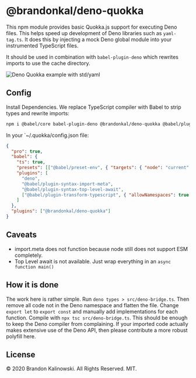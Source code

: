 # @brandonkal/deno-quokka

This npm module provides basic Quokka.js support for executing Deno files. This helps speed up development of Deno libraries such as `yaml-tag.ts`.
It does this by injecting a mock Deno global module into your instrumented TypeScript files.

It should be used in combination with `babel-plugin-deno` which rewrites imports to use the cache directory.

![Deno Quokka example with std/yaml](https://user-images.githubusercontent.com/4714862/72419175-2f72ad00-3774-11ea-950a-a20936b7fb95.png)

## Config

Install Dependencies. We replace TypeScript compiler with Babel to strip types and rewrite imports:
```sh
npm i @babel/core babel-plugin-deno @brandonkal/deno-quokka @babel/plugin-syntax-import-meta @babel/plugin-syntax-top-level-await @babel/plugin-transform-typescript @babel/preset-env @babel/register @babel/cli
```

In your `~/.quokka/config.json file:
```json
{
  "pro": true,
  "babel": {
    "ts": true,
    "presets": [["@babel/preset-env", { "targets": { "node": "current" } }]],
    "plugins": [
      "deno",
      "@babel/plugin-syntax-import-meta",
      "@babel/plugin-syntax-top-level-await",
      ["@babel/plugin-transform-typescript", { "allowNamespaces": true }]
    ]
  },
  "plugins": ["@brandonkal/deno-quokka"]
}
```

## Caveats

- import.meta does not function because node still does not support ESM completely.
- Top Level await is not available. Just wrap everything in an `async function main()`

## How it is done

The work here is rather simple. Run `deno types > src/deno-bridge.ts`. Then remove all code not in the Deno namespace and flatten the file. Change `export let` to `export const` and manually add implementations for each function.
Compile with `npx tsc src/deno-bridge.ts`. This should be enough to keep the Deno compiler from complaining. If your imported code actually makes extensive use of the Deno API, then please contribute a more robust polyfill here.

## License

© 2020 Brandon Kalinowski. All Rights Reserved. MIT.